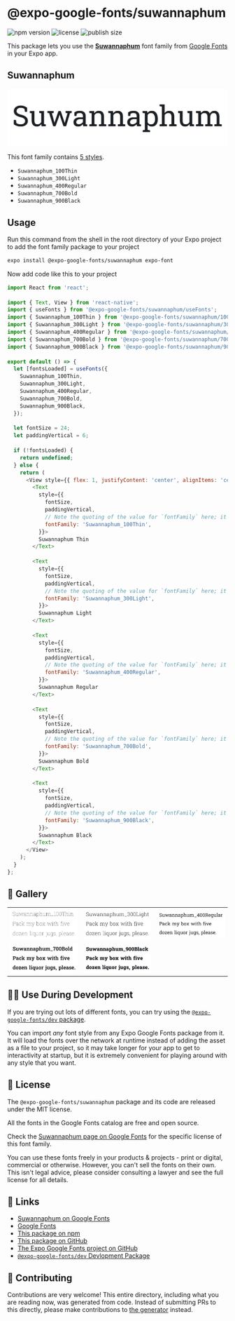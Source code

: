 # @expo-google-fonts/suwannaphum

![npm version](https://flat.badgen.net/npm/v/@expo-google-fonts/suwannaphum)
![license](https://flat.badgen.net/github/license/expo/google-fonts)
![publish size](https://flat.badgen.net/packagephobia/install/@expo-google-fonts/suwannaphum)

This package lets you use the [**Suwannaphum**](https://fonts.google.com/specimen/Suwannaphum) font family from [Google Fonts](https://fonts.google.com/) in your Expo app.

## Suwannaphum

![Suwannaphum](./font-family.png)

This font family contains [5 styles](#-gallery).

- `Suwannaphum_100Thin`
- `Suwannaphum_300Light`
- `Suwannaphum_400Regular`
- `Suwannaphum_700Bold`
- `Suwannaphum_900Black`

## Usage

Run this command from the shell in the root directory of your Expo project to add the font family package to your project
```sh
expo install @expo-google-fonts/suwannaphum expo-font
```

Now add code like this to your project
```js
import React from 'react';

import { Text, View } from 'react-native';
import { useFonts } from '@expo-google-fonts/suwannaphum/useFonts';
import { Suwannaphum_100Thin } from '@expo-google-fonts/suwannaphum/100Thin';
import { Suwannaphum_300Light } from '@expo-google-fonts/suwannaphum/300Light';
import { Suwannaphum_400Regular } from '@expo-google-fonts/suwannaphum/400Regular';
import { Suwannaphum_700Bold } from '@expo-google-fonts/suwannaphum/700Bold';
import { Suwannaphum_900Black } from '@expo-google-fonts/suwannaphum/900Black';

export default () => {
  let [fontsLoaded] = useFonts({
    Suwannaphum_100Thin,
    Suwannaphum_300Light,
    Suwannaphum_400Regular,
    Suwannaphum_700Bold,
    Suwannaphum_900Black,
  });

  let fontSize = 24;
  let paddingVertical = 6;

  if (!fontsLoaded) {
    return undefined;
  } else {
    return (
      <View style={{ flex: 1, justifyContent: 'center', alignItems: 'center' }}>
        <Text
          style={{
            fontSize,
            paddingVertical,
            // Note the quoting of the value for `fontFamily` here; it expects a string!
            fontFamily: 'Suwannaphum_100Thin',
          }}>
          Suwannaphum Thin
        </Text>

        <Text
          style={{
            fontSize,
            paddingVertical,
            // Note the quoting of the value for `fontFamily` here; it expects a string!
            fontFamily: 'Suwannaphum_300Light',
          }}>
          Suwannaphum Light
        </Text>

        <Text
          style={{
            fontSize,
            paddingVertical,
            // Note the quoting of the value for `fontFamily` here; it expects a string!
            fontFamily: 'Suwannaphum_400Regular',
          }}>
          Suwannaphum Regular
        </Text>

        <Text
          style={{
            fontSize,
            paddingVertical,
            // Note the quoting of the value for `fontFamily` here; it expects a string!
            fontFamily: 'Suwannaphum_700Bold',
          }}>
          Suwannaphum Bold
        </Text>

        <Text
          style={{
            fontSize,
            paddingVertical,
            // Note the quoting of the value for `fontFamily` here; it expects a string!
            fontFamily: 'Suwannaphum_900Black',
          }}>
          Suwannaphum Black
        </Text>
      </View>
    );
  }
};

```

## 🔡 Gallery


||||
|-|-|-|
|![Suwannaphum_100Thin](./Suwannaphum_100Thin.ttf.png)|![Suwannaphum_300Light](./Suwannaphum_300Light.ttf.png)|![Suwannaphum_400Regular](./Suwannaphum_400Regular.ttf.png)||
|![Suwannaphum_700Bold](./Suwannaphum_700Bold.ttf.png)|![Suwannaphum_900Black](./Suwannaphum_900Black.ttf.png)|||


## 👩‍💻 Use During Development

If you are trying out lots of different fonts, you can try using the [`@expo-google-fonts/dev` package](https://github.com/expo/google-fonts/tree/master/font-packages/dev#readme).

You can import *any* font style from any Expo Google Fonts package from it. It will load the fonts
over the network at runtime instead of adding the asset as a file to your project, so it may take longer
for your app to get to interactivity at startup, but it is extremely convenient
for playing around with any style that you want.

## 📖 License

The `@expo-google-fonts/suwannaphum` package and its code are released under the MIT license.

All the fonts in the Google Fonts catalog are free and open source.

Check the [Suwannaphum page on Google Fonts](https://fonts.google.com/specimen/Suwannaphum) for the specific license of this font family.

You can use these fonts freely in your products & projects - print or digital, commercial or otherwise. However, you can't sell the fonts on their own. This isn't legal advice, please consider consulting a lawyer and see the full license for all details.

## 🔗 Links

- [Suwannaphum on Google Fonts](https://fonts.google.com/specimen/Suwannaphum)
- [Google Fonts](https://fonts.google.com/)
- [This package on npm](https://www.npmjs.com/package/@expo-google-fonts/suwannaphum)
- [This package on GitHub](https://github.com/expo/google-fonts/tree/master/font-packages/suwannaphum)
- [The Expo Google Fonts project on GitHub](https://github.com/expo/google-fonts)
- [`@expo-google-fonts/dev` Devlopment Package](https://github.com/expo/google-fonts/tree/master/font-packages/dev)

## 🤝 Contributing

Contributions are very welcome! This entire directory, including what you are reading now, was generated from code. Instead of submitting PRs to this directly, please make contributions to [the generator](https://github.com/expo/google-fonts/tree/master/packages/generator) instead.
